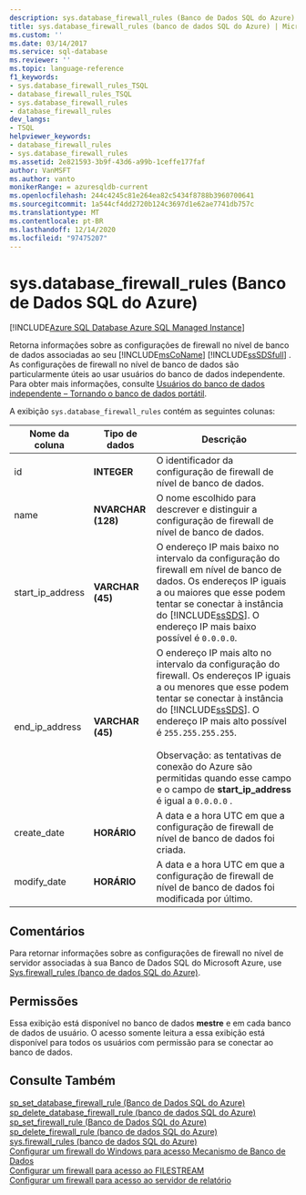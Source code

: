 ```yaml
---
description: sys.database_firewall_rules (Banco de Dados SQL do Azure)
title: sys.database_firewall_rules (banco de dados SQL do Azure) | Microsoft Docs
ms.custom: ''
ms.date: 03/14/2017
ms.service: sql-database
ms.reviewer: ''
ms.topic: language-reference
f1_keywords:
- sys.database_firewall_rules_TSQL
- database_firewall_rules_TSQL
- sys.database_firewall_rules
- database_firewall_rules
dev_langs:
- TSQL
helpviewer_keywords:
- database_firewall_rules
- sys.database_firewall_rules
ms.assetid: 2e821593-3b9f-43d6-a99b-1ceffe177faf
author: VanMSFT
ms.author: vanto
monikerRange: = azuresqldb-current
ms.openlocfilehash: 244c4245c81e264ea82c5434f8788b3960700641
ms.sourcegitcommit: 1a544cf4dd2720b124c3697d1e62ae7741db757c
ms.translationtype: MT
ms.contentlocale: pt-BR
ms.lasthandoff: 12/14/2020
ms.locfileid: "97475207"
---
```

# <a name="sysdatabase_firewall_rules-azure-sql-database"></a>sys.database_firewall_rules (Banco de Dados SQL do Azure)
[!INCLUDE[Azure SQL Database Azure SQL Managed Instance](../../includes/applies-to-version/asdb-asdbmi.md)]

  Retorna informações sobre as configurações de firewall no nível de banco de dados associadas ao seu [!INCLUDE[msCoName](../../includes/msconame-md.md)] [!INCLUDE[ssSDSfull](../../includes/sssdsfull-md.md)] . As configurações de firewall no nível de banco de dados são particularmente úteis ao usar usuários do banco de dados independente. Para obter mais informações, consulte [Usuários do banco de dados independente – Tornando o banco de dados portátil](../../relational-databases/security/contained-database-users-making-your-database-portable.md).  
  
 A exibição `sys.database_firewall_rules` contém as seguintes colunas:  
  
|Nome da coluna|Tipo de dados|Descrição|  
|-----------------|---------------|-----------------|  
|id|**INTEGER**|O identificador da configuração de firewall de nível de banco de dados.|  
|name|**NVARCHAR (128)**|O nome escolhido para descrever e distinguir a configuração de firewall de nível de banco de dados.|  
|start_ip_address|**VARCHAR (45)**|O endereço IP mais baixo no intervalo da configuração do firewall em nível de banco de dados. Os endereços IP iguais a ou maiores que esse podem tentar se conectar à instância do [!INCLUDE[ssSDS](../../includes/sssds-md.md)]. O endereço IP mais baixo possível é `0.0.0.0`.|  
|end_ip_address|**VARCHAR (45)**|O endereço IP mais alto no intervalo da configuração do firewall. Os endereços IP iguais a ou menores que esse podem tentar se conectar à instância do [!INCLUDE[ssSDS](../../includes/sssds-md.md)]. O endereço IP mais alto possível é `255.255.255.255`.<br /><br /> Observação: as tentativas de conexão do Azure são permitidas quando esse campo e o campo de **start_ip_address** é igual a `0.0.0.0` .|  
|create_date|**HORÁRIO**|A data e a hora UTC em que a configuração de firewall de nível de banco de dados foi criada.|  
|modify_date|**HORÁRIO**|A data e a hora UTC em que a configuração de firewall de nível de banco de dados foi modificada por último.|  
  
## <a name="remarks"></a>Comentários  
 Para retornar informações sobre as configurações de firewall no nível de servidor associadas à sua Banco de Dados SQL do Microsoft Azure, use [Sys.firewall_rules (banco de dados SQL do Azure)](../../relational-databases/system-catalog-views/sys-firewall-rules-azure-sql-database.md).  
  
## <a name="permissions"></a>Permissões  
 Essa exibição está disponível no banco de dados **mestre** e em cada banco de dados de usuário. O acesso somente leitura a essa exibição está disponível para todos os usuários com permissão para se conectar ao banco de dados.  
  
## <a name="see-also"></a>Consulte Também
[sp_set_database_firewall_rule &#40;Banco de Dados SQL do Azure&#41;](../../relational-databases/system-stored-procedures/sp-set-database-firewall-rule-azure-sql-database.md)  
[sp_delete_database_firewall_rule &#40;banco de dados SQL do Azure&#41;](../../relational-databases/system-stored-procedures/sp-delete-database-firewall-rule-azure-sql-database.md)  
[sp_set_firewall_rule &#40;Banco de Dados SQL do Azure&#41;](../../relational-databases/system-stored-procedures/sp-set-firewall-rule-azure-sql-database.md)  
[sp_delete_firewall_rule &#40;banco de dados SQL do Azure&#41;](../../relational-databases/system-stored-procedures/sp-delete-firewall-rule-azure-sql-database.md)   
[sys.firewall_rules &#40;banco de dados SQL do Azure&#41;](../../relational-databases/system-catalog-views/sys-firewall-rules-azure-sql-database.md)  
[Configurar um firewall do Windows para acesso Mecanismo de Banco de Dados](../../database-engine/configure-windows/configure-a-windows-firewall-for-database-engine-access.md)     
[Configurar um firewall para acesso ao FILESTREAM](../../relational-databases/blob/configure-a-firewall-for-filestream-access.md)  
[Configurar um firewall para acesso ao servidor de relatório](../../reporting-services/report-server/configure-a-firewall-for-report-server-access.md)  
